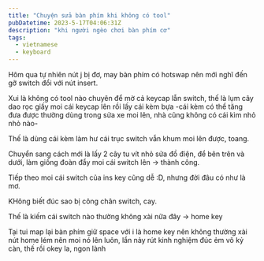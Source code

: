 ```yaml
---
title: "Chuyện sửa bàn phím khi không có tool"
pubDatetime: 2023-5-17T04:06:31Z
description: "khi người ngèo chơi bàn phím cơ"
tags:
  - vietnamese
  - keyboard
---
```


Hôm qua tự nhiên nút j bị đơ, may bàn phím có hotswap nên mới nghĩ đến gỡ switch đổi với nút insert.

Xui là không có tool nào chuyên để mờ cả keycap lẫn switch, thế là lụm cây dao rọc giấy moi cái keycap lên rồi lấy cái kèm bựa -cái kèm có thể tăng đưa được thường dùng trong sửa xe moi lên, nhà cũng không có cái kìm nhỏ nhỏ nào-

Thế là dùng cái kèm làm hư cái trục switch vẫn khum moi lên được, toang.

Chuyển sang cách mới là lấy 2 cây tu vít nhỏ sửa đồ điện, để bên trên và dưới, làm giống đoàn đẩy moi cái switch lên -> thành công.

Tiếp theo moi cái switch của ins key cũng dễ :D, nhưng đời đâu có như là mơ.

KHông biết đúc sao bị công chân switch, cay.

Thế là kiếm cái switch nào thường không xài nữa đây -> home key

Tại tui map lại bàn phím giữ space với i là home key nên không thường xài nút home lém nên moi nó lên luôn, lần nảy rút kinh nghiệm đúc ẻm vô kỷ càn, thế rồi okey la, ngon lành
